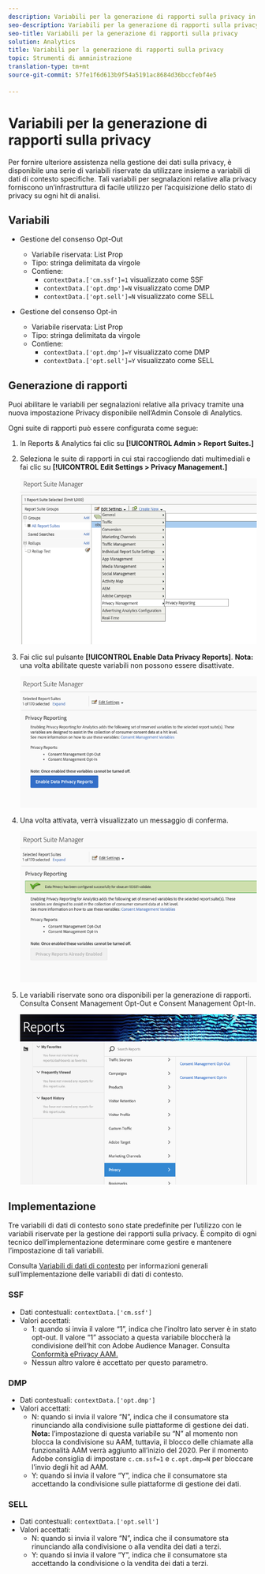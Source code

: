 ```yaml
---
description: Variabili per la generazione di rapporti sulla privacy in Privacy dei dati.
seo-description: Variabili per la generazione di rapporti sulla privacy in Privacy dei dati.
seo-title: Variabili per la generazione di rapporti sulla privacy
solution: Analytics
title: Variabili per la generazione di rapporti sulla privacy
topic: Strumenti di amministrazione
translation-type: tm+mt
source-git-commit: 57fe1f6d613b9f54a5191ac8684d36bccfebf4e5

---
```



# Variabili per la generazione di rapporti sulla privacy

Per fornire ulteriore assistenza nella gestione dei dati sulla privacy, è disponibile una serie di variabili riservate da utilizzare insieme a variabili di dati di contesto specifiche.
Tali variabili per segnalazioni relative alla privacy forniscono un’infrastruttura di facile utilizzo per l’acquisizione dello stato di privacy su ogni hit di analisi.

## Variabili

* Gestione del consenso Opt-Out
   * Variabile riservata: List Prop
   * Tipo: stringa delimitata da virgole
   * Contiene:
      * `contextData.['cm.ssf']=1` visualizzato come SSF
      * `contextData.['opt.dmp']=N` visualizzato come DMP
      * `contextData.['opt.sell']=N` visualizzato come SELL

* Gestione del consenso Opt-in
   * Variabile riservata: List Prop
   * Tipo: stringa delimitata da virgole
   * Contiene:
      * `contextData.['opt.dmp']=Y` visualizzato come DMP
      * `contextData.['opt.sell']=Y` visualizzato come SELL

## Generazione di rapporti

Puoi abilitare le variabili per segnalazioni relative alla privacy tramite una nuova impostazione Privacy disponibile nell’Admin Console di Analytics.

Ogni suite di rapporti può essere configurata come segue:
1. In Reports &amp; Analytics fai clic su **[!UICONTROL Admin > Report Suites.]**
1. Seleziona le suite di rapporti in cui stai raccogliendo dati multimediali e fai clic su **[!UICONTROL Edit Settings > Privacy Management.]**

   ![](assets/rsm-privacy-select.png)

1. Fai clic sul pulsante **[!UICONTROL Enable Data Privacy Reports]**. **Nota:** una volta abilitate queste variabili non possono essere disattivate.

   ![](assets/rsm-privacy-enable.png)

1. Una volta attivata, verrà visualizzato un messaggio di conferma.

   ![](assets/rsm-privacy-config.png)

1. Le variabili riservate sono ora disponibili per la generazione di rapporti.  Consulta Consent Management Opt-Out e Consent Management Opt-In.

   ![](assets/rsm-privacy-reports.png)

## Implementazione

Tre variabili di dati di contesto sono state predefinite per l’utilizzo con le variabili riservate per la gestione dei rapporti sulla privacy.  È compito di ogni tecnico dell’implementazione determinare come gestire e mantenere l’impostazione di tali variabili.

Consulta [Variabili di dati di contesto](https://docs.adobe.com/help/en/analytics/implementation/javascript-implementation/variables-analytics-reporting/context-data-variables.html) per informazioni generali sull’implementazione delle variabili di dati di contesto.

### SSF

* Dati contestuali: `contextData.['cm.ssf']`
* Valori accettati:
   * 1: quando si invia il valore “1”, indica che l’inoltro lato server è in stato opt-out. Il valore “1” associato a questa variabile bloccherà la condivisione dell’hit con Adobe Audience Manager. Consulta [Conformità ePrivacy AAM.](https://docs.adobe.com/help/en/analytics/integration/audience-analytics/audience-analytics-workflow/ssf-gdpr.html)
   * Nessun altro valore è accettato per questo parametro.

### DMP

* Dati contestuali: `contextData.['opt.dmp']`
* Valori accettati:
   * N: quando si invia il valore “N”, indica che il consumatore sta rinunciando alla condivisione sulle piattaforme di gestione dei dati. **Nota:** l’impostazione di questa variabile su “N” al momento non blocca la condivisione su AAM, tuttavia, il blocco delle chiamate alla funzionalità AAM verrà aggiunto all’inizio del 2020. Per il momento Adobe consiglia di impostare `c.cm.ssf=1` e `c.opt.dmp=N` per bloccare l’invio degli hit ad AAM.
   * Y: quando si invia il valore “Y”, indica che il consumatore sta accettando la condivisione sulle piattaforme di gestione dei dati.

### SELL

* Dati contestuali: `contextData.['opt.sell']`
* Valori accettati:
   * N: quando si invia il valore “N”, indica che il consumatore sta rinunciando alla condivisione o alla vendita dei dati a terzi.
   * Y: quando si invia il valore “Y”, indica che il consumatore sta accettando la condivisione o la vendita dei dati a terzi.

